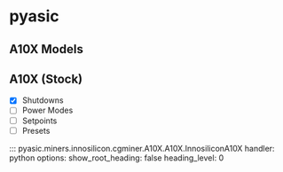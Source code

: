 # pyasic
## A10X Models

## A10X (Stock)

- [x] Shutdowns
- [ ] Power Modes
- [ ] Setpoints
- [ ] Presets

::: pyasic.miners.innosilicon.cgminer.A10X.A10X.InnosiliconA10X
    handler: python
    options:
        show_root_heading: false
        heading_level: 0

